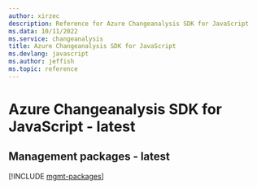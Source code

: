 ```yaml
---
author: xirzec
description: Reference for Azure Changeanalysis SDK for JavaScript
ms.data: 10/11/2022
ms.service: changeanalysis
title: Azure Changeanalysis SDK for JavaScript
ms.devlang: javascript
ms.author: jeffish
ms.topic: reference
---
```

# Azure Changeanalysis SDK for JavaScript - latest

## Management packages - latest
[!INCLUDE [mgmt-packages](changeanalysis-mgmt-index.md)]